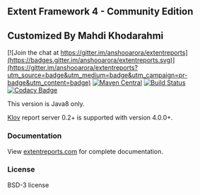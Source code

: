 ## Extent Framework 4 - Community Edition
## Customized By Mahdi Khodarahmi


[![Join the chat at https://gitter.im/anshooarora/extentreports](https://badges.gitter.im/anshooarora/extentreports.svg)](https://gitter.im/anshooarora/extentreports?utm_source=badge&utm_medium=badge&utm_campaign=pr-badge&utm_content=badge)
[![Maven Central](https://img.shields.io/maven-central/v/com.aventstack/extentreports.svg?maxAge=300)](http://search.maven.org/#search|ga|1|g:"com.aventstack")
[![Build Status](https://travis-ci.com/extent-framework/extentreports.svg?branch=master)](https://travis-ci.com/extent-framework/extentreports)
[![Codacy Badge](https://api.codacy.com/project/badge/Grade/dbdc8c04b0f84489a738f064f28a82fa)](https://www.codacy.com/app/anshooarora/extentreports?utm_source=github.com&amp;utm_medium=referral&amp;utm_content=extent-framework/extentreports&amp;utm_campaign=Badge_Grade)

This version is Java8 only.

[Klov](https://github.com/extent-framework/klov-server) report server 0.2+ is supported with version 4.0.0+.

### Documentation

View [extentreports.com](http://extentreports.com/docs/versions/4/java/) for complete documentation.

### License

BSD-3 license